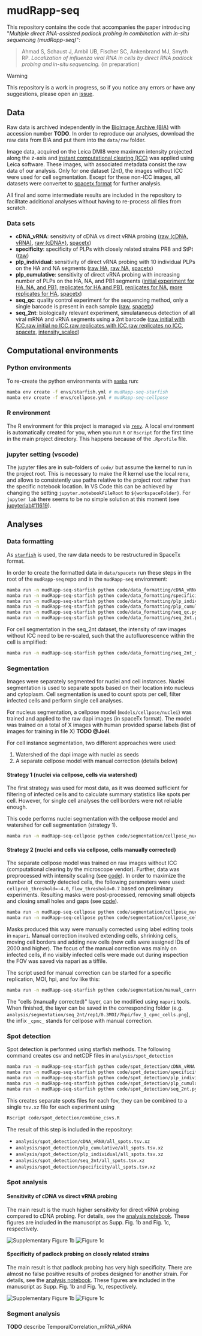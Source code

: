 # mudRapp-seq

This repository contains the code that accompanies the paper introducing 
"*Multiple direct RNA-assisted padlock probing in combination with in-situ sequencing (mudRapp-seq)*":

> Ahmad S, Schaust J, Ambil UB, Fischer SC, Ankenbrand MJ, Smyth RP. *Localization of influenza viral RNA in cells by direct RNA padlock probing and in-situ sequencing.* (in preparation)

> [!WARNING]
> This repository is a work in progress, so if you notice any errors or have any suggestions, please open an [issue](https://github.com/BioMeDS/mudRapp-seq/issues).

## Data

Raw data is archived independently in the [BioImage Archive (BIA)](https://www.ebi.ac.uk/bioimage-archive/) with accession number **TODO**.
In order to reproduce our analyses, download the raw data from BIA and put them into the `data/raw` folder.

Image data, acquired on the Leica DMI8 were maximum intensity projected along the z-axis and [instant computational clearing (ICC)](https://www.leica-microsystems.com/science-lab/life-science/an-introduction-to-computational-clearing/) was applied using Leica software. These images, with associated metadata consist the raw data of our analysis. Only for one dataset (2nt), the images without ICC were used for cell segmentation. Except for these non-ICC images, all datasets were convertet to [spacetx format](https://spacetx-starfish.readthedocs.io/en/latest/help_and_reference/spacetx-format/SpaceTxFormat/index.html) for further analysis.

All final and some intermediate results are included in the repository to facilitate additional analyses without having to re-process all files from scratch.

### Data sets
- **cDNA_vRNA**: sensitivity of cDNA vs direct vRNA probing ([raw (cDNA, vRNA)](data/raw/2023.11.16_PR8_1MOI_6hpi_cDNA_vRNA_PB1), [raw (cDNA*)](data/raw/2023.11.10_PR8_1MOI_6hpi_cDNA_PB1), [spacetx](data/spacetx/cDNA_vRNA))
- **specificity**: specificity of PLPs with closely related strains PR8 and StPt ([raw](data/raw/2023.11.10_PR8_StPt_1MOI_6hpi_HA_Specificity_experiment))
- **plp_individual**: sensitivity of direct vRNA probing with 10 individual PLPs on the HA and NA segments ([raw HA](data/raw/2023.11.10_PR8_HA_1MOI_6hpi_PLPs1_10_separate), [raw NA](data/raw/2023.11.10_PR8_NA_1MOI_6hpi_PLPs1_10_separate), [spacetx](data/spacetx/plp_individual))
- **plp_cumulative**: sensitivity of direct vRNA probing with increasing number of PLPs on the HA, NA, and PB1 segments ([initial experiment for HA, NA, and PB1](data/raw/2022.02.23_PR8_1MOI_HA_NA_PB1_DiffPLP), [replicates for HA and PB1](data/raw/data/raw/2023.10.19_increasingPLPs_PR8_6hpi_1MOI), [replicates for NA](data/raw/2023.11.10_increasingPLPs_PR8_6hpi_1MOI), [more replicates for HA](data/raw/2023.11.16_increasingPLPs_PR8_6hpi_1MOI), [spacetx](data/spacetx/plp_cumulative))
- **seq_qc**: quality control experiment for the sequencing method, only a single barcode is present in each sample ([raw](2023.09.15_ATGC_test), [spacetx](data/spacetx/seq_qc))
- **seq_2nt**: biologically relevant experiment, simulataneous detection of all viral mRNA and vRNA segments using a 2nt barcode ([raw initial with ICC](data/raw/2022.05.09_PR8_AllSegments_vRNA_mRNA_8hTimepoints_0.3_1_MOI),[raw initial no ICC](data/raw/2022.05.09_PR8_AllSegments_vRNA_mRNA_8hTimepoints_0.3_1_MOI_noICC),[raw replicates with ICC](data/raw/2023.10.19_PR8_AllSegments_vRNA_mRNA_8hTimepoints_0.3_1_MOI),[raw replicates no ICC](data/raw/2023.10.19_PR8_AllSegments_vRNA_mRNA_8hTimepoints_0.3_1_MOI_noICC), [spacetx](data/spacetx/seq_2nt), [intensity_scaled](data/intensity_scaled/seq_2nt))

## Computational environments

### Python environments

To re-create the python environments with [`mamba`](https://github.com/mamba-org/mamba) run:

```bash
mamba env create -f envs/starfish.yml # mudRapp-seq-starfish
mamba env create -f envs/cellpose.yml # mudRapp-seq-cellpose
```

### R environment

The R environment for this project is managed via [`renv`](https://rstudio.github.io/renv/articles/renv.html). A local environment is automatically created for you, when you run `R` or `Rscript` for the first time in the main project directory. This happens because of the `.Rprofile` file.

### jupyter setting (vscode)

The jupyter files are in sub-folders of `code/` but assume the kernel to run in the project root.
This is necessary to make the R kernel use the local renv, and allows to consistently use paths relative to the project root rather than the specific notebook location.
In VS Code this can be achieved by changing the setting `jupyter.notebookFileRoot` to `${workspaceFolder}`.
For `jupyter lab` there seems to be no simple solution at this moment (see [jupyterlab#11619](https://github.com/jupyterlab/jupyterlab/issues/11619)).

## Analyses

### Data formatting

As [`starfish`](https://github.com/spacetx/starfish) is used, the raw data needs to be restructured in SpaceTx format.

In order to create the formatted data in `data/spacetx` run these steps in the root of the `mudRapp-seq` repo and in the `mudRapp-seq` environment:

```bash
mamba run -n mudRapp-seq-starfish python code/data_formatting/cDNA_vRNA.py
mamba run -n mudRapp-seq-starfish python code/data_formatting/specificity.py
mamba run -n mudRapp-seq-starfish python code/data_formatting/plp_individual.py
mamba run -n mudRapp-seq-starfish python code/data_formatting/plp_cumulative.py
mamba run -n mudRapp-seq-starfish python code/data_formatting/seq_qc.py
mamba run -n mudRapp-seq-starfish python code/data_formatting/seq_2nt.py
```

For cell segmentation in the seq_2nt dataset, the intensity of raw images without ICC need to be re-scaled, such that the autofluorescence within the cell is amplified:

```bash
mamba run -n mudRapp-seq-starfish python code/data_formatting/seq_2nt_scale_intensity.py
```

### Segmentation

Images were separately segmented for nuclei and cell instances.
Nuclei segmentation is used to separate spots based on their location into nucleus and cytoplasm.
Cell segmentation is used to count spots per cell, filter infected cells and perform single cell analyses.

For nucleus segmentation, a cellpose model (`models/cellpose/nuclei`) was trained and applied to the raw dapi images (in spaceTx format).
The model was trained on a total of X images with human provided sparse labels (list of images for training in file X) **TODO @Joél**.

For cell instance segmentation, two different approaches were used:
1. Watershed of the dapi image with nuclei as seeds
2. A separate cellpose model with manual correction (details below)

#### Strategy 1 (nuclei via cellpose, cells via watershed)

The first strategy was used for most data, as it was deemed sufficient for filtering of infected cells and to calculate summary statistics like spots per cell.
However, for single cell analyses the cell borders were not reliable enough.

This code performs nuclei segmentation with the cellpose model and watershed for cell segmentation (strategy 1).

```bash
mamba run -n mudRapp-seq-cellpose python code/segmentation/cellpose_nuclei_watershed_cells.py
```

#### Strategy 2 (nuclei and cells via cellpose, cells manually corrected)

The separate cellpose model was trained on raw images without ICC (computational clearing by the microscope vendor).
Further, data was preprocessed with intensity scaling (see [code](code/data_formatting/seq_2nt_scale_intensity.py)).
In order to maximize the number of correctly detected cells, the following parameters were used: `cellprob_threshold=-4.0`, `flow_threshold=0.7` based on preliminary experiments.
Resulting masks were post-processed, removing small objects and closing small holes and gaps (see [code](code/segmentation/cellpose_cells.py)).

```bash
mamba run -n mudRapp-seq-cellpose python code/segmentation/cellpose_nuclei.py
mamba run -n mudRapp-seq-cellpose python code/segmentation/cellpose_cells.py
```

Masks produced this way were manually corrected using label editing tools in `napari`.
Manual correction involved extending cells, shrinking cells, moving cell borders and adding new cells (new cells were assigned IDs of 2000 and higher).
The focus of the manual correction was mainly on infected cells, if no visibly infected cells were made out during inspection the FOV was saved via napari as a tiffile.

The script used for manual correction can be started for a specific replication, MOI, hpi, and fov like this:

```bash
mamba run -n mudRapp-seq-starfish python code/segmentation/manual_correction_via_napari.py --rep 1 --moi 0.3MOI --hpi 7 --fov_index 1
```

The "cells (manually corrected)" layer, can be modified using `napari` tools.
When finished, the layer can be saved in the corresponding folder (e.g. `analysis/segmentation/seq_2nt/rep1/0.3MOI/7hpi/fov_1_cpmc_cells.png`), the infix `_cpmc_` stands for cellpose with manual correction.

### Spot detection

Spot detection is performed using starfish methods. The following command creates csv and netCDF files in `analysis/spot_detection`

```bash
mamba run -n mudRapp-seq-starfish python code/spot_detection/cDNA_vRNA.py
mamba run -n mudRapp-seq-starfish python code/spot_detection/specificity.py
mamba run -n mudRapp-seq-starfish python code/spot_detection/plp_individual.py
mamba run -n mudRapp-seq-starfish python code/spot_detection/plp_cumulative.py
mamba run -n mudRapp-seq-starfish python code/spot_detection/seq_2nt.py
```

This creates separate spots files for each fov, they can be combined to a single `tsv.xz` file for each experiment using

```bash
Rscript code/spot_detection/combine_csvs.R
```

The result of this step is included in the repository:
- `analysis/spot_detection/cDNA_vRNA/all_spots.tsv.xz`
- `analysis/spot_detection/plp_cumulative/all_spots.tsv.xz`
- `analysis/spot_detection/plp_individual/all_spots.tsv.xz`
- `analysis/spot_detection/seq_2nt/all_spots.tsv.xz`
- `analysis/spot_detection/specificity/all_spots.tsv.xz`

### Spot analysis

#### Sensitivity of cDNA vs direct vRNA probing

The main result is the much higher sensitivity for direct vRNA probing compared to cDNA probing.
For details, see the [analysis notebook](code/spot_analysis/cDNA_vRNA.ipynb).
These figures are included in the manuscript as Supp. Fig. 1b and Fig. 1c, respectively.

![Supplementary Figure 1b](figures/supp-fig1b-cDNA_vRNA-spot_counts-neg_ctrl.svg)
![Figure 1c](figures/fig1c-cDNA_vRNA-spot_counts.svg)

#### Specificity of padlock probing on closely related strains

The main result is that padlock probing has very high specificity.
There are almost no false positive results of probes designed for another strain.
For details, see the [analysis notebook](code/spot_analysis/specificity.ipynb).
These figures are included in the manuscript as Supp. Fig. 1b and Fig. 1c, respectively.

![Supplementary Figure 1b](figures/supp-fig1d-specificity-spot_counts-neg_ctrl.svg)
![Figure 1c](figures/fig1e-specificity-spot_counts.svg)

### Segment analysis

**TODO** describe TemporalCorrelation_mRNA_vRNA
